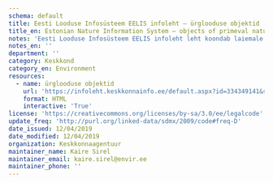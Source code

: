 ```yaml
---
schema: default
title: Eesti Looduse Infosüsteem EELIS infoleht – ürglooduse objektid
title_en: Estonian Nature Information System – objects of primeval nature
notes: 'Eesti Looduse Infosüsteem EELIS infoleht leht koondab laiemale avalikkusele teabe EELIS programmis hoitavate loodusandmete kohta. Siin on võimalik teha otsinguid teatud objektide andmete kohta otse EELIS-e andmebaasist. Siia ei kuvata siiski kogu infot, mida EELIS sisaldab, vaid ainult teatud osa sellest. Lisaks andmetele on siin lehel võimalik lugeda ja vaadata EELIS-e andmestikul põhinevaid statistilisi analüüse ning erinevaid objektitüüpe kirjeldavaid ja seletavaid artikleid.'
notes_en: ''
department: ''
category: Keskkond
category_en: Environment
resources:
  - name: ürglooduse objektid
    url: 'https://infoleht.keskkonnainfo.ee/default.aspx?id=334349141&state=7;-1534945782;est;eelisand;;'
    format: HTML
    interactive: 'True'
license: 'https://creativecommons.org/licenses/by-sa/3.0/ee/legalcode'
update_freq: 'http://purl.org/linked-data/sdmx/2009/code#freq-D'
date_issued: 12/04/2019
date_modified: 12/04/2019
organization: Keskkonnaagentuur
maintainer_name: Kaire Sirel
maintainer_email: kaire.sirel@envir.ee
maintainer_phone: ''
---
```

